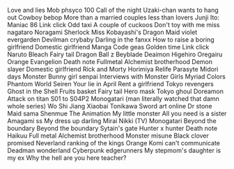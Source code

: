 
Love and lies
Mob phsyco 100
Call of the night 
Uzaki-chan wants to hang out
Cowboy bebop 
More than a married couples less than lovers
Junji Ito: Maniac 
86 
Link click 
Odd taxi
A couple of cuckoos 
Don't toy with me miss nagataro 
Noragami
Sherlock
Miss Kobayashi's Dragon Maid
 violet evergarden
Devilman crybaby
Darling in the fanxx
How to raise a boring girlfriend 
Domestic girlfriend Manga
Code geas
Golden time 
Link click 
Naruto
Bleach 
Fairy tail
Dragon Ball z
Beyblade
Deaimon
Higehiro 
Oregairu
Orange
Evangelion
Death note
Fullmetal Alchemist brotherhood
Demon slayer
Domestic girlfriend
Rick and Morty
Horimiya
Relife
Parasyte
Midori days
Monster
Bunny girl senpai
Interviews with Monster Girls
Myriad Colors Phantom World
Seiren
Your lie in April
Rent a girlfriend
Tokyo revengers
Ghost in the Shell
Fruits basket
Fairy tail
Hero mask
Tokyo ghoul
Doreamon
Attack on titan S01 to S04P2
Monogatari (man literally watched that damn whole series)
Wo Shi Jiang Xiaobai
Tonikawa
Sword art online
Dr stone
Maid sama
Shenmue The Animation
My little monster
All you need is a sister
Amagami ss
My dress up darling
Mirai Nikki (TV)
Monogatari
Beyond the boundary
Beyond the boundary
Sytain's gate
Hunter x hunter
Death note 
Haikuu
Full metal Alchemist brotherhood 
Monster misune
Black clover
promised Neverland
ranking of the kings
Orange
Komi can't communicate
Deadman wonderland
Cyberpunk edgerunners
My stepmom's daughter is my ex
Why the hell are you here teacher?